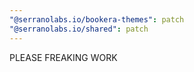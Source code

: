 ```yaml
---
"@serranolabs.io/bookera-themes": patch
"@serranolabs.io/shared": patch
---
```


PLEASE FREAKING WORK
